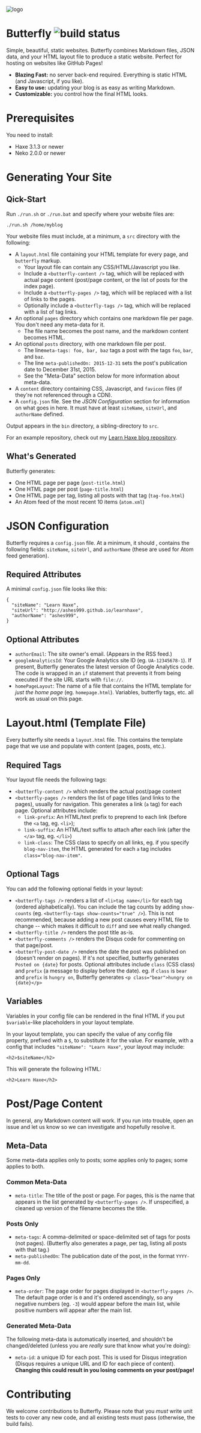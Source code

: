 ![logo](logo.png)
# Butterfly ![build status](https://travis-ci.org/ashes999/butterfly.svg?branch=master)

Simple, beautiful, static websites. Butterfly combines Markdown files, JSON data, and your HTML layout file to produce a static website. Perfect for hosting on websites like GitHub Pages!

- **Blazing Fast:** no server back-end required. Everything is static HTML (and Javascript, if you like).
- **Easy to use:** updating your blog is as easy as writing Markdown.
- **Customizable:** you control how the final HTML looks.


# Prerequisites

You need to install:

- Haxe 3.1.3 or newer
- Neko 2.0.0 or newer


# Generating Your Site

## Qick-Start

Run `./run.sh` or `./run.bat` and specify where your website files are:

`./run.sh /home/myblog`

Your website files must include, at a minimum, a `src` directory with the following:

- A `layout.html` file containing your HTML template for every page, and `butterfly` markup.
  - Your layout file can contain any CSS/HTML/Javascript you like.
  - Include a `<butterfly-content />` tag, which will be replaced with actual page content (post/page content, or the list of posts for the index page).
  - Include a `<butterfly-pages />` tag, which will be replaced with a list of links to the pages.
  - Optionally include a `<butterfly-tags />` tag, which will be replaced with a list of tag links.
- An optional `pages` directory which contains one markdown file per page. You don't need any meta-data for it.
  - The file name becomes the post name, and the markdown content becomes HTML.
- An optional `posts` directory, with one markdown file per post.
  - The line`meta-tags: foo, bar, baz` tags a post with the tags `foo`, `bar`, and `baz`.
  - The line `meta-publishedOn: 2015-12-31` sets the post's publication date to December 31st, 2015.
  - See the "Meta-Data" section below for more information about meta-data.
- A `content` directory containing CSS, Javascript, and `favicon` files (if they're not referenced through a CDN).
- A `config.json` file. See the *JSON Configuration* section for information on what goes in here. It must have at least `siteName`, `siteUrl`, and `authorName` defined.

Output appears in the `bin` directory, a sibling-directory to `src`.

For an example repository, check out my [Learn Haxe blog repository](https://github.com/ashes999/learnhaxe).

## What's Generated

Butterfly generates:

- One HTML page per page (`post-title.html`)
- One HTML page per post (`page-title.html`)
- One HTML page per tag, listing all posts with that tag (`tag-foo.html`)
- An Atom feed of the most recent 10 items (`atom.xml`)


# JSON Configuration

Butterfly requires a `config.json` file. At a minimum, it should , contains the following fields: `siteName`, `siteUrl`, and `authorName` (these are used for Atom feed generation).

## Required Attributes

A minimal `config.json` file looks like this:

```
{
  "siteName": "Learn Haxe",
  "siteUrl": "http://ashes999.github.io/learnhaxe",
  "authorName": "ashes999",
}
```

## Optional Attributes

- `authorEmail`: The site owner's email. (Appears in the RSS feed.)
- `googleAnalyticsId`: Your Google Analytics site ID (eg. `UA-12345678-1`). If present, Butterfly generates the latest version of Google Analytics code. The code is wrapped in an `if` statement that prevents it from being executed if the site URL starts with `file://`.
- `homePageLayout`: The name of a file that contains the HTML template for *just the home page* (eg. `homepage.html`). Variables, butterfly tags, etc. all work as usual on this page.


# Layout.html (Template File)

Every butterfly site needs a `layout.html` file. This contains the template page that we use and populate with content (pages, posts, etc.).

## Required Tags

Your layout file needs the following tags:

- `<butterfly-content />` which renders the actual post/page content
- `<butterfly-pages />` renders the list of page titles (and links to the pages), usually for navigation. This generates a link (`a` tag) for each page. Optional attributes include:
  - `link-prefix`: An HTML/text prefix to preprend to each link (before the `<a` tag, eg. `<li>`);
  - `link-suffix`: An HTML/text suffix to attach after each link (after the `</a>` tag, eg. `</li>`)
  - `link-class`: The CSS class to specify on all links, eg. if you specify `blog-nav-item`, the HTML generated for each `a` tag includes `class="blog-nav-item"`.

## Optional Tags

You can add the following optional fields in your layout:

- `<butterfly-tags />` renders a list of `<li>tag name</li>` for each tag (ordered alphabetically). You can include the tag counts by adding `show-counts` (eg. `<butterfly-tags show-counts="true" />`). This is not recommended, because adding a new post causes every HTML file to change -- which makes it difficult to `diff` and see what really changed.
- `<butterfly-title />` renders the post title as-is.
- `<butterfly-comments />` renders the Disqus code for commenting on that page/post.
- `<butterfly-post-date />` renders the date the post was published on (doesn't render on pages). If it's not specified, butterfly generates `Posted on {date}` for posts. Optional attributes include `class` (CSS class) and `prefix` (a message to display before the date). eg. if `class` is `bear` and `prefix` is `hungry on`, Butterfly generates `<p class="bear">hungry on {date}</p>`

## Variables

Variables in your config file can be rendered in the final HTML if you put `$variable`-like placeholders in your layout template.

In your layout template, you can specify the value of any config file property, prefixed with a `$`, to substitute it for the value.  For example, with a config that includes `"siteName": "Learn Haxe"`, your layout may include:

`<h2>$siteName</h2>`

This will generate the following HTML:

`<h2>Learn Haxe</h2>`


# Post/Page Content

In general, any Markdown content will work. If you run into trouble, open an issue and let us know so we can investigate and hopefully resolve it.

## Meta-Data

Some meta-data applies only to posts; some applies only to pages; some applies to both.

### Common Meta-Data

- `meta-title`: The title of the post or page. For pages, this is the name that appears in the list generated by `<butterfly-pages />`. If unspecified, a cleaned up version of the filename becomes the title.

### Posts Only

- `meta-tags`: A comma-delimited or space-delimited set of tags for posts (not pages). (Butterfly also generates a page, per tag, listing all posts with that tag.)
- `meta-publishedOn`: The publication date of the post, in the format `YYYY-mm-dd`.

### Pages Only

- `meta-order`: The page order for pages displayed in `<butterfly-pages />`. The default page order is `0` and it's ordered ascendingly, so any negative numbers (eg. `-3`) would appear before the main list, while positive numbers will appear after the main list.

### Generated Meta-Data

The following meta-data is automatically inserted, and shouldn't be changed/deleted (unless you are *really* sure that know what you're doing):

- `meta-id`: a unique ID for each post. This is used for Disqus integration (Disqus requires a unique URL and ID for each piece of content). **Changing this could result in you losing comments on your post/page!**

# Contributing

We welcome contributions to Butterfly. Please note that you *must* write unit tests to cover any new code, and all existing tests must pass (otherwise, the build fails).
